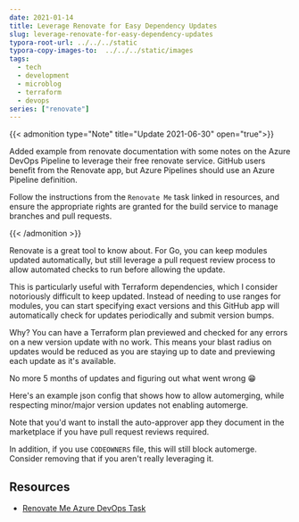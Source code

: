 ```yaml
---
date: 2021-01-14
title: Leverage Renovate for Easy Dependency Updates
slug: leverage-renovate-for-easy-dependency-updates
typora-root-url: ../../../static
typora-copy-images-to:  ../../../static/images
tags:
  - tech
  - development
  - microblog
  - terraform
  - devops
series: ["renovate"]
---
```


{{< admonition type="Note" title="Update 2021-06-30" open="true">}}

Added example from renovate documentation with some notes on the Azure DevOps Pipeline to leverage their free renovate service.
GitHub users benefit from the Renovate app, but Azure Pipelines should use an Azure Pipeline definition.

Follow the instructions from the `Renovate Me` task linked in resources, and ensure the appropriate rights are granted for the build service to manage branches and pull requests.

{{< /admonition >}}

Renovate is a great tool to know about.
For Go, you can keep modules updated automatically, but still leverage a pull request review process to allow automated checks to run before allowing the update.

This is particularly useful with Terraform dependencies, which I consider notoriously difficult to keep updated.
Instead of needing to use ranges for modules, you can start specifying exact versions and this GitHub app will automatically check for updates periodically and submit version bumps.

Why? You can have a Terraform plan previewed and checked for any errors on a new version update with no work.
This means your blast radius on updates would be reduced as you are staying up to date and previewing each update as it's available.

No more 5 months of updates and figuring out what went wrong 😁

Here's an example json config that shows how to allow automerging, while respecting minor/major version updates not enabling automerge.

Note that you'd want to install the auto-approver app they document in the marketplace if you have pull request reviews required.

In addition, if you use `CODEOWNERS` file, this will still block automerge.
Consider removing that if you aren't really leveraging it.

<script src="https://gist.github.com/sheldonhull/f36ea328a2167e93a7015906beb08bbe.js"></script>

## Resources

- [Renovate Me Azure DevOps Task](https://marketplace.visualstudio.com/items?itemName=jyc.vsts-extensions-renovate-me)
